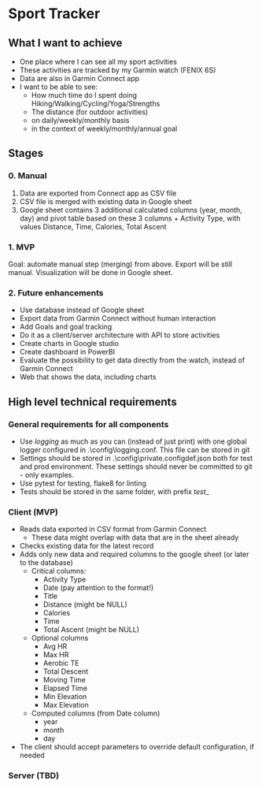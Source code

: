 # Sport Tracker

## What I want to achieve

- One place where I can see all my sport activities
- These activities are tracked by my Garmin watch (FENIX 6S)
- Data are also in Garmin Connect app
- I want to be able to see:
  - How much time do I spent doing Hiking/Walking/Cycling/Yoga/Strengths
  - The distance (for outdoor activities)
  - on daily/weekly/monthly basis
  - in the context of weekly/monthly/annual goal

## Stages

### 0. Manual

1. Data are exported from Connect app as CSV file
1. CSV file is merged with existing data in Google sheet
1. Google sheet contains 3 additional calculated columns (year, month, day) and pivot table based on these 3 columns + Activity Type, with values Distance, Time, Calories, Total Ascent

### 1. MVP

Goal: automate manual step (merging) from above. Export will be still manual. Visualization will be done in Google sheet.

### 2. Future enhancements

- Use database instead of Google sheet
- Export data from Garmin Connect without human interaction
- Add Goals and goal tracking
- Do it as a client/server architecture with API to store activities
- Create charts in Google studio
- Create dashboard in PowerBI
- Evaluate the possibility to get data directly from the watch, instead of Garmin Connect
- Web that shows the data, including charts

## High level technical requirements

### General requirements for all components

- Use  _logging_ as much as you can (instead of just print) with one global logger configured in .\config\logging.conf. This file can be stored in git
- Settings should be stored in .\config\private.configdef.json both for test and prod environment. These settings should never be committed to git - only examples.
- Use pytest for testing, flake8 for linting
- Tests should be stored in the same folder, with prefix _test__

### Client (MVP)

- Reads data exported in CSV format from Garmin Connect
  - These data might overlap with data that are in the sheet already
- Checks existing data for the latest record
- Adds only new data and required columns to the google sheet (or later to the database)
  - Critical columns:
    - Activity Type
    - Date (pay attention to the format!)
    - Title
    - Distance (might be NULL)
    - Calories
    - Time
    - Total Ascent (might be NULL)
  - Optional columns
    - Avg HR
    - Max HR
    - Aerobic TE
    - Total Descent
    - Moving Time
    - Elapsed Time
    - Min Elevation
    - Max Elevation
  - Computed columns (from Date column)
    - year
    - month
    - day
- The client should accept parameters to override default configuration, if needed

### Server (TBD)
